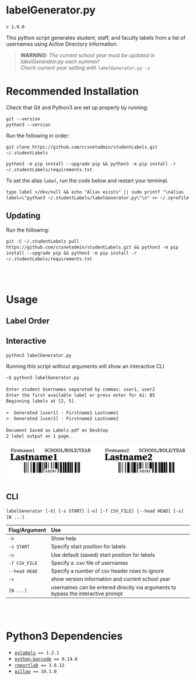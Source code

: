# labelGenerator.py
`v 1.0.0`

This python script generates student, staff, and faculty labels from a list of usernames using Active Directory information.

> **WARNING:** _The current school year must be updated in labelGenerator.py each summer!<br/>Check current year setting with `labelGenerator.py -v`_

# Recommended Installation

Check that Git and Python3 are set up properly by running:

```console
git --version
python3 --version
```

Run the following in order:

```console
git clone https://github.com/ccsnetadmin/studentLabels.git ~/.studentLabels
```

```console
python3 -m pip install --upgrade pip && python3 -m pip install -r ~/.studentLabels/requirements.txt
```

To set the alias `label`, run the code below and restart your terminal.

```console
type label >/dev/null && echo "Alias exists" || sudo printf "\nalias label=\"python3 ~/.studentLabels/labelGenerator.py\"\n" >> ~/.zprofile
```

## Updating

Run the following:

```console
git -C ~/.studentLabels pull https://github.com/ccsnetadmin/studentLabels.git && python3 -m pip install --upgrade pip && python3 -m pip install -r ~/.studentLabels/requirements.txt
```

<br/>
<br/>

# Usage

## Label Order



## Interactive

`python3 labelGenerator.py`

Running this script without arguments will show an interactive CLI 

```console
~$ python3 labelGenerator.py

Enter student Usernames separated by commas: user1, user2
Enter the first available label or press enter for A1: B5
Beginning labels at [2, 5]

>  Generated [user1] - Firstname1 Lastname1
>  Generated [user2] - Firstname2 Lastname2

Document Saved as Labels.pdf on Desktop
2 label output on 1 page.
```

![Example Image](resources/Example.png)

## CLI

`labelGenerator [-h] [-s START] [-n] [-f CSV_FILE] [--head HEAD] [-v] [N ...]`

| Flag/Argument | Use |
|:--|:--|
| `-h` | Show help |
| `-s START` | Specify start position for labels |
| `-n` | Use default (saved) start position for labels |
| `-f CSV_FILE` | Specify a .csv file of usernames |
| `--head HEAD` | Specify a number of csv header rows to ignore |
| `-v` | show version information and current school year |
| `[N ...]` | usernames can be entered directly via arguments to bypass the interactive prompt|

<br/>
<br/>

# Python3 Dependencies
- [`pylabels`](https://github.com/bcbnz/pylabels/)` == 1.2.1`
- [`python-barcode`](https://github.com/WhyNotHugo/python-barcode)` == 0.14.0`
- [`reportlab`](http://www.reportlab.com/)` == 3.6.12`
- [`pillow`](https://python-pillow.org)` == 10.1.0`